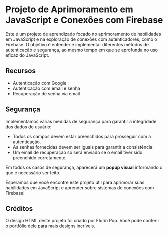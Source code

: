# Projeto de Aprimoramento em JavaScript e Conexões com Firebase

Este é um projeto de aprendizado focado no aprimoramento de habilidades em JavaScript e na exploração de conexões com autenticadores, como o Firebase. O objetivo é entender e implementar diferentes métodos de autenticação e segurança, ao mesmo tempo em que se aprofunda no uso eficaz do JavaScript.

## Recursos

- Autenticação com Google
- Autenticação com email e senha
- Recuperação de senha via email

## Segurança

Implementamos várias medidas de segurança para garantir a integridade dos dados do usuário:

- Todos os campos devem estar preenchidos para prosseguir com a autenticação.
- As senhas fornecidas devem ser iguais para garantir a consistência.
- Um email de recuperação só será enviado se o email tiver sido preenchido corretamente.

Em todos os casos de segurança, aparecerá um **popup visual** informando o que é necessário ser feito.

Esperamos que você encontre este projeto útil para aprimorar suas habilidades em JavaScript e aprender sobre sistemas de conexões com Firebase!

## Créditos

O design HTML deste projeto foi criado por Florin Pop. Você pode conferir o portfólio dele para mais designs incríveis.
